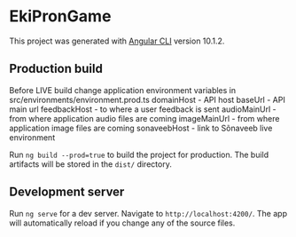 # EkiPronGame

This project was generated with [Angular CLI](https://github.com/angular/angular-cli) version 10.1.2.

## Production build

Before LIVE build change application environment variables in src/environments/environment.prod.ts
domainHost - API host
baseUrl - API main url
feedbackHost - to where a user feedback is sent
audioMainUrl - from where application audio files are coming
imageMainUrl - from where application image files are coming
sonaveebHost - link to Sõnaveeb live environment

Run `ng build --prod=true` to build the project for production. The build artifacts will be stored in the `dist/` directory.

## Development server

Run `ng serve` for a dev server. Navigate to `http://localhost:4200/`. The app will automatically reload if you change any of the source files.
